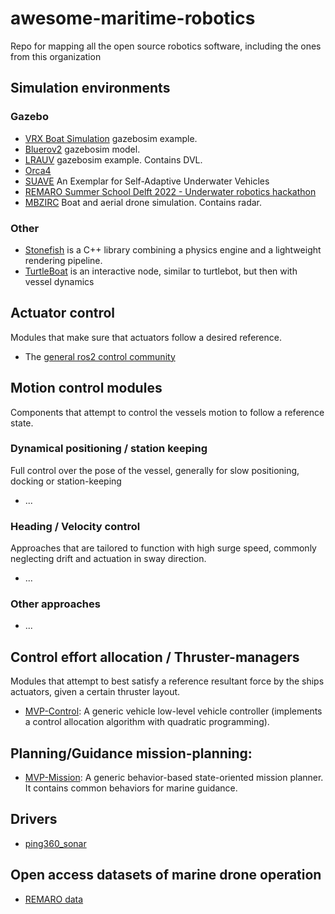 # awesome-maritime-robotics
Repo for mapping all the open source robotics software, including the ones from this organization

## Simulation environments
### Gazebo
- [VRX Boat Simulation](https://github.com/osrf/vrx) gazebosim example.
- [Bluerov2](https://github.com/clydemcqueen/bluerov2_ignition) gazebosim model.
- [LRAUV](https://github.com/osrf/lrauv) gazebosim example. Contains DVL.
- [Orca4](https://github.com/clydemcqueen/orca4)
- [SUAVE](https://github.com/kas-lab/suave/blob/main/README.md) An Exemplar for Self-Adaptive Underwater Vehicles
- [REMARO Summer School Delft 2022 - Underwater robotics hackathon](https://github.com/remaro-network/tudelft_hackathon)
- [MBZIRC](https://github.com/osrf/mbzirc) Boat and aerial drone simulation. Contains radar.

### Other
- [Stonefish](https://stonefish.readthedocs.io/en/latest/) is a C++ library combining a physics engine and a lightweight rendering pipeline.
- [TurtleBoat](https://github.com/bartboogmans/TurtleBoat) is an interactive node, similar to turtlebot, but then with vessel dynamics

## Actuator control
Modules that make sure that actuators follow a desired reference. 
- The [general ros2 control community](https://control.ros.org/master/index.html)

## Motion control modules
Components that attempt to control the vessels motion to follow a reference state. 

### Dynamical positioning / station keeping
Full control over the pose of the vessel, generally for slow positioning, docking or station-keeping
- ...

### Heading / Velocity control
Approaches that are tailored to function with high surge speed, commonly neglecting drift and actuation in sway direction. 
- ...

### Other approaches
- ...

## Control effort allocation / Thruster-managers
Modules that attempt to best satisfy a reference resultant force by the ships actuators, given a certain thruster layout. 
- [MVP-Control](https://github.com/uri-ocean-robotics/mvp_control): A generic vehicle low-level vehicle controller (implements a control allocation algorithm with quadratic programming).

## Planning/Guidance mission-planning:
- [MVP-Mission](https://github.com/uri-ocean-robotics/mvp_mission): A generic behavior-based state-oriented mission planner. It contains common behaviors for marine guidance.

## Drivers
- [ping360_sonar](https://github.com/CentraleNantesRobotics/ping360_sonar)

## Open access datasets of marine drone operation
- [REMARO data](https://github.com/remaro-network/remaro_data)
